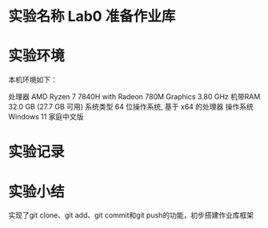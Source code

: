 # 实验名称 Lab0 准备作业库
  

# 实验环境 

本机环境如下：

   处理器 AMD Ryzen 7 7840H with Radeon 780M Graphics 3.80 GHz
   机带RAM 32.0 GB (27.7 GB 可用)
   系统类型 64 位操作系统, 基于 x64 的处理器
   操作系统 Windows 11 家庭中文版


# 实验记录


# 实验小结 

  实现了git clone、git add、git commit和git push的功能，初步搭建作业库框架
